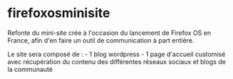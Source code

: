 firefoxosminisite
=================

Refonte du mini-site crée à l'occasion du lancement de Firefox OS en France, afin d'en
faire un outil de communication à part entière.

Le site sera composé de : - 1 blog wordpress
			  - 1 page d'accueil customisé avec récupération du contenu des différentes réseaux sociaux et blogs de la communauté
